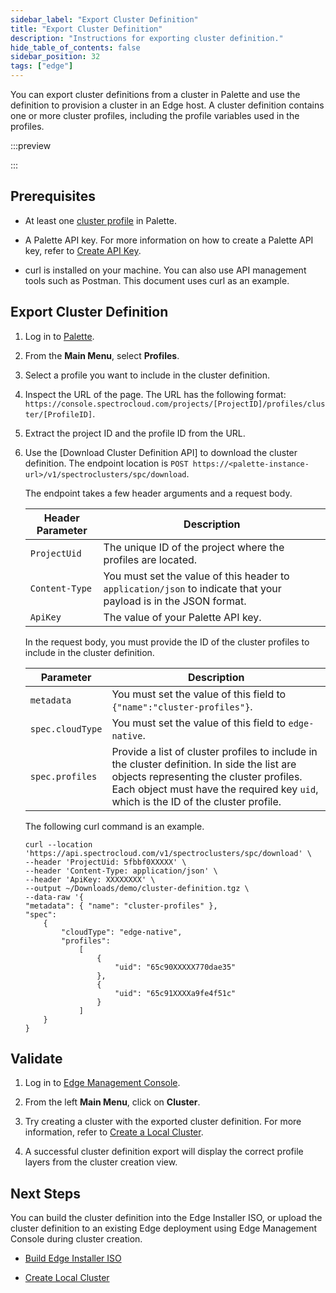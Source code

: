 ```yaml
---
sidebar_label: "Export Cluster Definition"
title: "Export Cluster Definition"
description: "Instructions for exporting cluster definition."
hide_table_of_contents: false
sidebar_position: 32
tags: ["edge"]
---
```


You can export cluster definitions from a cluster in Palette and use the definition to provision a cluster in an Edge
host. A cluster definition contains one or more cluster profiles, including the profile variables used in the profiles.

:::preview

:::

## Prerequisites

- At least one [cluster profile](/docs/docs-content/profiles/cluster-profiles/cluster-profiles.md) in Palette.

- A Palette API key. For more information on how to create a Palette API key, refer to
  [Create API Key](/docs/docs-content/user-management/authentication/api-key/create-api-key.md).

- curl is installed on your machine. You can also use API management tools such as Postman. This document uses curl as
  an example.

## Export Cluster Definition

1. Log in to [Palette](https://console.spectrocloud.com).

2. From the **Main Menu**, select **Profiles**.

3. Select a profile you want to include in the cluster definition.

4. Inspect the URL of the page. The URL has the following format:
   `https://console.spectrocloud.com/projects/[ProjectID]/profiles/cluster/[ProfileID]`.

5. Extract the project ID and the profile ID from the URL.

6. Use the [Download Cluster Definition API] to download the cluster definition. The endpoint location is
   `POST https://<palette-instance-url>/v1/spectroclusters/spc/download`.

   The endpoint takes a few header arguments and a request body.

   | Header Parameter | Description                                                                                                      |
   | ---------------- | ---------------------------------------------------------------------------------------------------------------- |
   | `ProjectUid`     | The unique ID of the project where the profiles are located.                                                     |
   | `Content-Type`   | You must set the value of this header to `application/json` to indicate that your payload is in the JSON format. |
   | `ApiKey`         | The value of your Palette API key.                                                                               |

   In the request body, you must provide the ID of the cluster profiles to include in the cluster definition.

   | Parameter        | Description                                                                                                                                                                                                                    |
   | ---------------- | ------------------------------------------------------------------------------------------------------------------------------------------------------------------------------------------------------------------------------ |
   | `metadata`       | You must set the value of this field to `{"name":"cluster-profiles"}`.                                                                                                                                                         |
   | `spec.cloudType` | You must set the value of this field to `edge-native`.                                                                                                                                                                         |
   | `spec.profiles`  | Provide a list of cluster profiles to include in the cluster definition. In side the list are objects representing the cluster profiles. Each object must have the required key `uid`, which is the ID of the cluster profile. |

   The following curl command is an example.

   ```shell
   curl --location 'https://api.spectrocloud.com/v1/spectroclusters/spc/download' \
   --header 'ProjectUid: 5fbbf0XXXXX' \
   --header 'Content-Type: application/json' \
   --header 'ApiKey: XXXXXXXX' \
   --output ~/Downloads/demo/cluster-definition.tgz \
   --data-raw '{
   "metadata": { "name": "cluster-profiles" },
   "spec":
       {
           "cloudType": "edge-native",
           "profiles":
               [
                   {
                       "uid": "65c90XXXXX770dae35"
                   },
                   {
                       "uid": "65c91XXXXa9fe4f51c"
                   }
               ]
       }
   }
   ```

## Validate

1. Log in to [Edge Management Console](../host-management/access-console.md).

2. From the left **Main Menu**, click on **Cluster**.

3. Try creating a cluster with the exported cluster definition. For more information, refer to
   [Create a Local Cluster](../cluster-management/create-cluster.md).

4. A successful cluster definition export will display the correct profile layers from the cluster creation view.

## Next Steps

You can build the cluster definition into the Edge Installer ISO, or upload the cluster definition to an existing Edge
deployment using Edge Management Console during cluster creation.

- [Build Edge Installer ISO](../../edgeforge-workflow/palette-canvos/build-installer-iso.md)

- [Create Local Cluster](../cluster-management/create-cluster.md)
